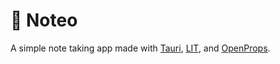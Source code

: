 # 📝 Noteo

A simple note taking app made with [Tauri](https://github.com/tauri-apps/tauri), [LIT](https://github.com/lit/lit), and [OpenProps](https://github.com/argyleink/open-props).
